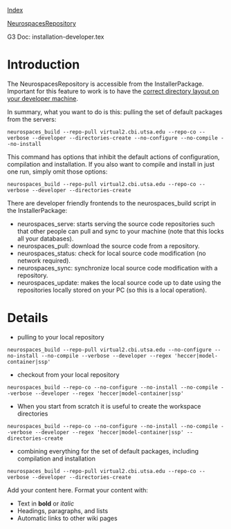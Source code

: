 [Index](Index.md)

[NeurospacesRepository](NeurospacesRepository.md)

G3 Doc: installation-developer.tex

# Introduction #

The NeurospacesRepository is accessible from the InstallerPackage.  Important for this feature to work is to have the [correct directory layout on your developer machine](DeveloperMachine.md).

In summary, what you want to do is this: pulling the set of default packages from the servers:
```
neurospaces_build --repo-pull virtual2.cbi.utsa.edu --repo-co --verbose --developer --directories-create --no-configure --no-compile --no-install
```

This command has options that inhibit the default actions of configuration, compilation and installation.  If you also want to compile and install in just one run, simply omit those options:
```
neurospaces_build --repo-pull virtual2.cbi.utsa.edu --repo-co --verbose --developer --directories-create
```

There are developer friendly frontends to the neurospaces\_build script in the InstallerPackage:

  * neurospaces\_serve: starts serving the source code repositories such that other people can pull and sync to your machine (note that this locks all your databases).
  * neurospaces\_pull: download the source code from a repository.
  * neurospaces\_status: check for local source code modification (no network required).
  * neurospaces\_sync: synchronize local source code modification with a repository.
  * neurospaces\_update: makes the local source code up to date using the repositories locally stored on your PC (so this is a local operation).


# Details #

  * pulling to your local repository
```
neurospaces_build --repo-pull virtual2.cbi.utsa.edu --no-configure --no-install --no-compile --verbose --developer --regex 'heccer|model-container|ssp'
```

  * checkout from your local repository
```
neurospaces_build --repo-co --no-configure --no-install --no-compile --verbose --developer --regex 'heccer|model-container|ssp'
```

  * When you start from scratch it is useful to create the workspace directories
```
neurospaces_build --repo-co --no-configure --no-install --no-compile --verbose --developer --regex 'heccer|model-container|ssp' --directories-create
```

  * combining everything for the set of default packages, including compilation and installation
```
neurospaces_build --repo-pull virtual2.cbi.utsa.edu --repo-co --verbose --developer --directories-create
```

Add your content here.  Format your content with:
  * Text in **bold** or _italic_
  * Headings, paragraphs, and lists
  * Automatic links to other wiki pages